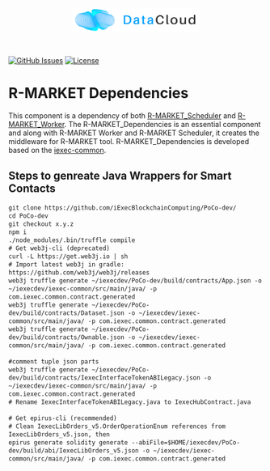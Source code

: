 <p align="center"><img width=50% src="https://raw.githubusercontent.com/DataCloud-project/toolbox/master/docs/img/datacloud_logo.png"></p>&nbsp;

[![GitHub Issues](https://img.shields.io/github/issues/DataCloud-project/R-MARKET_Dependencies.svg)](https://github.com/DataCloud-project/R-MARKET_Dependencies/issues)
[![License](https://img.shields.io/badge/license-Apache2.0-blue.svg)](https://opensource.org/licenses/Apache-2.0)

# R-MARKET Dependencies

This component is a dependency of both [R-MARKET_Scheduler](https://github.com/DataCloud-project/R-MARKET_Scheduler) and [R-MARKET_Worker](https://github.com/DataCloud-project/R-MARKET_Worker). The R-MARKET_Dependencies is an essential component and along with R-MARKET Worker and R-MARKET Scheduler, it creates the middleware for R-MARKET tool. R-MARKET_Dependencies is developed based on the [iexec-common](https://github.com/iExecBlockchainComputing/iexec-common).

## Steps to genreate Java Wrappers for Smart Contacts

```
git clone https://github.com/iExecBlockchainComputing/PoCo-dev/
cd PoCo-dev
git checkout x.y.z
npm i
./node_modules/.bin/truffle compile
# Get web3j-cli (deprecated)
curl -L https://get.web3j.io | sh
# Import latest web3j in gradle: https://github.com/web3j/web3j/releases
web3j truffle generate ~/iexecdev/PoCo-dev/build/contracts/App.json -o ~/iexecdev/iexec-common/src/main/java/ -p com.iexec.common.contract.generated
web3j truffle generate ~/iexecdev/PoCo-dev/build/contracts/Dataset.json -o ~/iexecdev/iexec-common/src/main/java/ -p com.iexec.common.contract.generated
web3j truffle generate ~/iexecdev/PoCo-dev/build/contracts/Ownable.json -o ~/iexecdev/iexec-common/src/main/java/ -p com.iexec.common.contract.generated

#comment tuple json parts
web3j truffle generate ~/iexecdev/PoCo-dev/build/contracts/IexecInterfaceTokenABILegacy.json -o ~/iexecdev/iexec-common/src/main/java/ -p com.iexec.common.contract.generated
# Rename IexecInterfaceTokenABILegacy.java to IexecHubContract.java

# Get epirus-cli (recommended)
# Clean IexecLibOrders_v5.OrderOperationEnum references from IexecLibOrders_v5.json, then
epirus generate solidity generate --abiFile=$HOME/iexecdev/PoCo-dev/build/abi/IexecLibOrders_v5.json -o ~/iexecdev/iexec-common/src/main/java/ -p com.iexec.common.contract.generated

```
